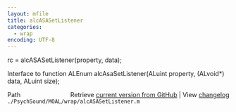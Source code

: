 ```yaml
---
layout: mfile
title: alcASASetListener
categories:
  - wrap
encoding: UTF-8
---
```


rc = alcASASetListener(property, data);

Interface to function ALEnum alcAsaSetListener(ALuint property, (ALvoid\*) data, ALuint size);


<div class="code_header" style="text-align:right;">
  <span style="float:left;">Path&nbsp;&nbsp;</span> <span class="counter">Retrieve <a href=
  "https://raw.github.com/Psychtoolbox-3/Psychtoolbox-3/beta/./PsychSound/MOAL/wrap/alcASASetListener.m">current version from GitHub</a> | View <a href=
  "https://github.com/Psychtoolbox-3/Psychtoolbox-3/commits/beta/./PsychSound/MOAL/wrap/alcASASetListener.m">changelog</a></span>
</div>
<div class="code">
  <code>./PsychSound/MOAL/wrap/alcASASetListener.m</code>
</div>

